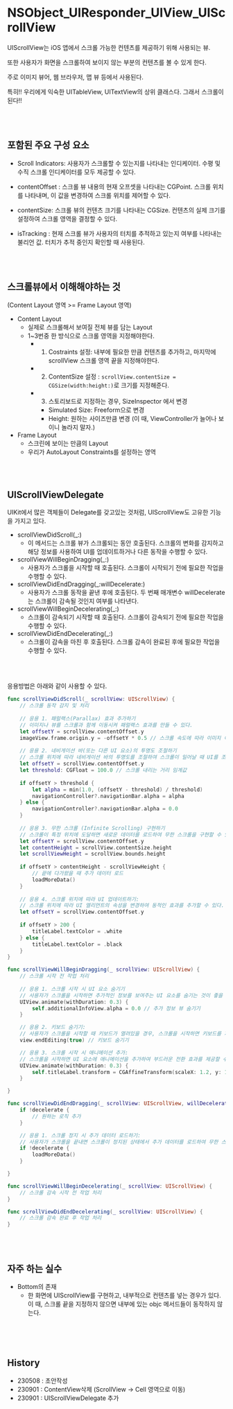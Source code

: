# NSObject_UIResponder_UIView_UIScrollView

UIScrollView는 iOS 앱에서 스크롤 가능한 컨텐츠를 제공하기 위해 사용되는 뷰. 

또한 사용자가 화면을 스크롤하여 보이지 않는 부분의 컨텐츠를 볼 수 있게 한다. 

주로 이미지 뷰어, 웹 브라우저, 맵 뷰 등에서 사용된다.

특히!! 우리에게 익숙한 UITableView, UITextView의 상위 클래스다. 그래서 스크롤이 된다!!

<br><br>

## 포함된 주요 구성 요소

- Scroll Indicators: 사용자가 스크롤할 수 있는지를 나타내는 인디케이터. 수평 및 수직 스크롤 인디케이터를 모두 제공할 수 있다.
- contentOffset : 스크롤 뷰 내용의 현재 오프셋을 나타내는 CGPoint. 스크롤 위치를 나타내며, 이 값을 변경하여 스크롤 위치를 제어할 수 있다.
- contentSize: 스크롤 뷰의 컨텐츠 크기를 나타내는 CGSize. 컨텐츠의 실제 크기를 설정하여 스크롤 영역을 결정할 수 있다.

- isTracking : 현재 스크롤 뷰가 사용자의 터치를 추적하고 있는지 여부를 나타내는 불리언 값. 터치가 추적 중인지 확인할 때 사용된다.

<br><br>

## 스크롤뷰에서 이해해야하는 것
(Content Layout 영역 >= Frame Layout 영역)
- Content Layout
    - 실제로 스크롤해서 보여질 전체 뷰를 담는 Layout
    - 1~3번중 한 방식으로 스크롤 영역을 지정해야한다. 
        - 1. Costraints 설정: 내부에 필요한 만큼 컨텐츠를 추가하고, 마지막에 scrollView 스크롤 영역 끝을 지정해야한다. 
        - 2. ContentSize 설정 : `scrollView.contentSize = CGSize(width:height:)`로 크기를 지정해준다.  
        - 3. 스토리보드로 지정하는 경우, SizeInspector 에서 변경
            - Simulated Size: Freeform으로 변경
            - Height: 원하는 사이즈만큼 변경 (이 때, ViewController가 늘어나 보이니 놀라지 말자.)
- Frame Layout
    - 스크린에 보이는 만큼의 Layout
    - 우리가 AutoLayout Constraints를 설정하는 영역

<br><br>

## UIScrollViewDelegate
UIKit에서 많은 객체들이 Delegate를 갖고있는 것처럼, UIScrollView도 고유한 기능을 가지고 있다.  


- scrollViewDidScroll(_:)
    - 이 메서드는 스크롤 뷰가 스크롤되는 동안 호출된다. 스크롤의 변화를 감지하고 해당 정보를 사용하여 UI를 업데이트하거나 다른 동작을 수행할 수 있다.
- scrollViewWillBeginDragging(_:)
    - 사용자가 스크롤을 시작할 때 호출된다. 스크롤이 시작되기 전에 필요한 작업을 수행할 수 있다.
- scrollViewDidEndDragging(_:willDecelerate:)
    - 사용자가 스크롤 동작을 끝낸 후에 호출된다. 두 번째 매개변수 willDecelerate는 스크롤이 감속될 것인지 여부를 나타낸다.
- scrollViewWillBeginDecelerating(_:)
    - 스크롤이 감속되기 시작할 때 호출된다. 스크롤이 감속되기 전에 필요한 작업을 수행할 수 있다.
- scrollViewDidEndDecelerating(_:)
    - 스크롤이 감속을 마친 후 호출된다. 스크롤 감속이 완료된 후에 필요한 작업을 수행할 수 있다.

<br><br>

응용방법은 아래와 같이 사용할 수 있다. 

```swift
func scrollViewDidScroll(_ scrollView: UIScrollView) {
    // 스크롤 동작 감지 및 처리
        
    // 응용 1. 패럴랙스(Parallax) 효과 추가하기
    // 이미지나 뷰를 스크롤과 함께 이동시켜 패럴랙스 효과를 만들 수 있다.
    let offsetY = scrollView.contentOffset.y
    imageView.frame.origin.y = -offsetY * 0.5 // 스크롤 속도에 따라 이미지 이동
    
    // 응용 2. 네비게이션 바(또는 다른 UI 요소)의 투명도 조절하기
    // 스크롤 위치에 따라 네비게이션 바의 투명도를 조절하여 스크롤이 일어날 때 UI를 조절할 수 있다.
    let offsetY = scrollView.contentOffset.y
    let threshold: CGFloat = 100.0 // 스크롤 내리는 거리 임계값
    
    if offsetY > threshold {
        let alpha = min(1.0, (offsetY - threshold) / threshold)
        navigationController?.navigationBar.alpha = alpha
    } else {
        navigationController?.navigationBar.alpha = 0.0
    }
    
    // 응용 3. 무한 스크롤 (Infinite Scrolling) 구현하기
    // 스크롤이 특정 위치에 도달하면 새로운 데이터를 로드하여 무한 스크롤을 구현할 수 있다.
    let offsetY = scrollView.contentOffset.y
    let contentHeight = scrollView.contentSize.height
    let scrollViewHeight = scrollView.bounds.height
    
    if offsetY > contentHeight - scrollViewHeight {
        // 끝에 다가왔을 때 추가 데이터 로드
        loadMoreData()
    }
    
    // 응용 4. 스크롤 위치에 따라 UI 업데이트하기:
    // 스크롤 위치에 따라 UI 엘리먼트의 속성을 변경하여 동적인 효과를 추가할 수 있다.
    let offsetY = scrollView.contentOffset.y
    
    if offsetY > 200 {
        titleLabel.textColor = .white
    } else {
        titleLabel.textColor = .black
    }
}

func scrollViewWillBeginDragging(_ scrollView: UIScrollView) {
    // 스크롤 시작 전 작업 처리
    
    // 응용 1. 스크롤 시작 시 UI 요소 숨기기
    // 사용자가 스크롤을 시작하면 추가적인 정보를 보여주는 UI 요소를 숨기는 것이 좋을 때 사용할 수 있다.
    UIView.animate(withDuration: 0.3) {
        self.additionalInfoView.alpha = 0.0 // 추가 정보 뷰 숨기기
    }

    // 응용 2. 키보드 숨기기:
    // 사용자가 스크롤을 시작할 때 키보드가 열려있을 경우, 스크롤을 시작하면 키보드를 자동으로 숨기는 작업을 수행할 수 있다.
    view.endEditing(true) // 키보드 숨기기

    // 응용 3. 스크롤 시작 시 애니메이션 추가:
    // 스크롤을 시작하면 UI 요소에 애니메이션을 추가하여 부드러운 전환 효과를 제공할 수 있다.
    UIView.animate(withDuration: 0.3) {
        self.titleLabel.transform = CGAffineTransform(scaleX: 1.2, y: 1.2) // 제목 라벨 확대
    }

}

func scrollViewDidEndDragging(_ scrollView: UIScrollView, willDecelerate decelerate: Bool) {
    if !decelerate {
        // 원하는 로직 추가
    }

    // 응용 1. 스크롤 정지 시 추가 데이터 로드하기:
    // 사용자가 스크롤을 끝내면 스크롤이 정지된 상태에서 추가 데이터를 로드하여 무한 스크롤을 구현할 수 있다.
    if !decelerate {
        loadMoreData() 
    }

}

func scrollViewWillBeginDecelerating(_ scrollView: UIScrollView) {
    // 스크롤 감속 시작 전 작업 처리
}

func scrollViewDidEndDecelerating(_ scrollView: UIScrollView) {
    // 스크롤 감속 완료 후 작업 처리
}
```

<br><br>

## 자주 하는 실수
- Bottom의 존재
    - 한 화면에 UIScrollView를 구현하고, 내부적으로 컨텐츠를 넣는 경우가 있다.  이 때, 스크롤 끝을 지정하지 않으면 내부에 있는 objc 메서드들이 동작하지 않는다.  
<br>
<br><br>

## History
- 230508 : 초안작성
- 230901 : ContentView삭제 (ScrollView -> Cell 영역으로 이동)
- 230901 : UIScrollViewDelegate 추가
